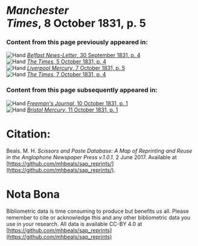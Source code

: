 # *Manchester Times*, 8 October 1831, p. 5  
  
### Content from this page previously appeared in:  
![Hand](http://scissorsandpaste.net/wp-content/uploads/2017/06/smallhandpointer.png) [*Belfast News-Letter*, 30 September 1831, p. 4](https://mhbeals.github.io/sap_html/Belfast-News-Letter/Belfast-News-Letter-30-September-1831-p-4)  
![Hand](http://scissorsandpaste.net/wp-content/uploads/2017/06/smallhandpointer.png) [*The Times*, 5 October 1831, p. 4](https://mhbeals.github.io/sap_html/The-Times/The-Times-5-October-1831-p-4)  
![Hand](http://scissorsandpaste.net/wp-content/uploads/2017/06/smallhandpointer.png) [*Liverpool Mercury*, 7 October 1831, p. 5](https://mhbeals.github.io/sap_html/Liverpool-Mercury/Liverpool-Mercury-7-October-1831-p-5)  
![Hand](http://scissorsandpaste.net/wp-content/uploads/2017/06/smallhandpointer.png) [*The Times*, 7 October 1831, p. 4](https://mhbeals.github.io/sap_html/The-Times/The-Times-7-October-1831-p-4)  
  
### Content from this page subsequently appeared in:  
![Hand](http://scissorsandpaste.net/wp-content/uploads/2017/06/smallhandpointer.png) [*Freeman's Journal*, 10 October 1831, p. 1](https://mhbeals.github.io/sap_html/Freeman's-Journal/Freeman's-Journal-10-October-1831-p-1)  
![Hand](http://scissorsandpaste.net/wp-content/uploads/2017/06/smallhandpointer.png) [*Bristol Mercury*, 11 October 1831, p. 1](https://mhbeals.github.io/sap_html/Bristol-Mercury/Bristol-Mercury-11-October-1831-p-1)  


# Citation: 

Beals. M. H. *Scissors and Paste Database: A Map of Reprinting and Reuse in the Anglophone Newspaper Press v.1.0.1.* 2 June 2017. Available at [https://github.com/mhbeals/sap_reprints/](https://github.com/mhbeals/sap_reprints/). 

# Nota Bona

Bibliometric data is time consuming to produce but benefits us all. Please remember to cite or acknowledge this and any other bibliometric data you use in your research. All data is available CC-BY 4.0 at [https://github.com/mhbeals/sap_reprints](https://github.com/mhbeals/sap_reprints)